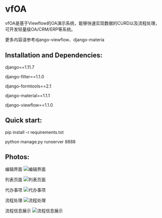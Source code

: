 vfOA
==========

vfOA是基于Viewflow的OA演示系统，能够快速实现数据的CURD以及流程处理，可开发轻量级OA/CRM/ERP等系统。

更多内容请参考django-viewflow、django-materia
## Installation and Dependencies:

 django==1.11.7

 django-filter==1.1.0
 
 django-formtools==2.1
 
 django-material==1.1.1
 
 django-viewflow==1.1.0
 
## Quick start:
 pip install -r requirements.txt
 
 python manage.py runserver 8888

## Photos:
编辑界面
![编辑界面](https://raw.githubusercontent.com/htwenhe/vfOA/master/img/1.png)

列表页面
![列表页面](https://raw.githubusercontent.com/htwenhe/vfOA/master/img/2.png)

代办事项
![代办事项](https://raw.githubusercontent.com/htwenhe/vfOA/master/img/3.png)

流程处理
![流程处理](https://raw.githubusercontent.com/htwenhe/vfOA/master/img/4.png)

流程信息展示
![流程信息展示](https://raw.githubusercontent.com/htwenhe/vfOA/master/img/5.png)
